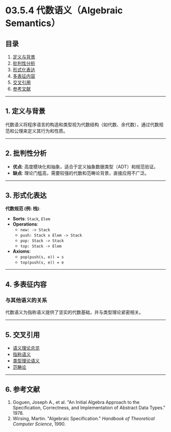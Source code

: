 # 03.5.4 代数语义（Algebraic Semantics）

## 目录

1.  [定义与背景](#1-定义与背景)
2.  [批判性分析](#2-批判性分析)
3.  [形式化表达](#3-形式化表达)
4.  [多表征内容](#4-多表征内容)
5.  [交叉引用](#5-交叉引用)
6.  [参考文献](#6-参考文献)

---

## 1. 定义与背景

代数语义将程序语言的构造和类型视为代数结构（如代数、余代数），通过代数规范和公理来定义其行为和性质。

---

## 2. 批判性分析

-   **优点**: 高度模块化和抽象，适合于定义抽象数据类型（ADT）和规范验证。
-   **缺点**: 理论门槛高，需要较强的代数和范畴论背景，直接应用不广泛。

---

## 3. 形式化表达

**代数规范 (例: 栈)**:
-   **Sorts**: `Stack`, `Elem`
-   **Operations**:
    -   `new: -> Stack`
    -   `push: Stack x Elem -> Stack`
    -   `pop: Stack -> Stack`
    -   `top: Stack -> Elem`
-   **Axioms**:
    -   `pop(push(s, e)) = s`
    -   `top(push(s, e)) = e`

---

## 4. 多表征内容

### 与其他语义的关系

代数语义为指称语义提供了坚实的代数基础，并与类型理论紧密相关。

---

## 5. 交叉引用

-   [语义理论总览](./README.md)
-   [指称语义](./03.5.2_Denotational_Semantics.md)
-   [类型理论语义](./03.5.5_Type_Theoretic_Semantics.md)
-   [范畴论](../../02_Mathematical_Foundations/02_Category_Theory/README.md)

---

## 6. 参考文献

1.  Goguen, Joseph A., et al. "An Initial Algebra Approach to the Specification, Correctness, and Implementation of Abstract Data Types." 1978.
2.  Wirsing, Martin. "Algebraic Specification." *Handbook of Theoretical Computer Science*, 1990.
